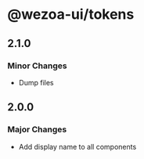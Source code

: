 # @wezoa-ui/tokens

## 2.1.0

### Minor Changes

- Dump files

## 2.0.0

### Major Changes

- Add display name to all components
